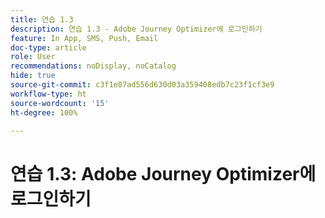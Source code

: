 ```yaml
---
title: 연습 1.3
description: 연습 1.3 - Adobe Journey Optimizer에 로그인하기
feature: In App, SMS, Push, Email
doc-type: article
role: User
recommendations: noDisplay, noCatalog
hide: true
source-git-commit: c3f1e87ad556d630d03a359408edb7c23f1cf3e9
workflow-type: ht
source-wordcount: '15'
ht-degree: 100%

---
```



# 연습 1.3: Adobe Journey Optimizer에 로그인하기
